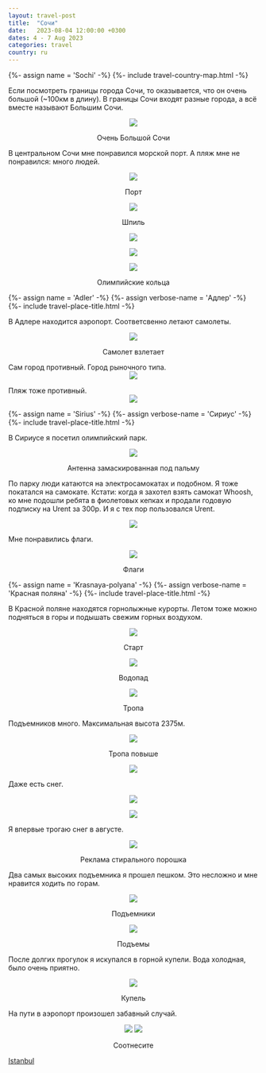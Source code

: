 ```yaml
---
layout: travel-post
title:  "Сочи"
date:   2023-08-04 12:00:00 +0300
dates: 4 - 7 Aug 2023
categories: travel
country: ru
---
```

{%- assign name = 'Sochi' -%}
{%- include travel-country-map.html -%}


Если посмотреть границы города Сочи, то оказывается, что он очень большой (~100км в длину). В границы Сочи входят разные города, а всё вместе называют Большим Сочи.
<center>
<img src="{{site.baseurl}}/assets/img/sochi/0.png" />
<p class="image-label">Очень Большой Сочи</p>
</center>

В центральном Сочи мне понравился морской порт. А пляж мне не понравился: много людей.
<center>
<img src="{{site.baseurl}}/assets/img/sochi/1.jpg" />
<p class="image-label">Порт</p>
</center>
<center>
<img src="{{site.baseurl}}/assets/img/sochi/1-1.jpg" />
<p class="image-label">Шпиль</p>
</center>
<center>
<img src="{{site.baseurl}}/assets/img/sochi/1-2.jpg" />
<p class="image-label"></p>
</center>
<center>
<img src="{{site.baseurl}}/assets/img/sochi/3.jpg" />
<p class="image-label"></p>
</center>
<center>
<img src="{{site.baseurl}}/assets/img/sochi/2.jpg" />
<p class="image-label">Олимпийские кольца</p>
</center>


{%- assign name = 'Adler' -%}
{%- assign verbose-name = 'Адлер' -%}
{%- include travel-place-title.html -%}

В Адлере находится аэропорт. Соответсвенно летают самолеты.
<center>
<img src="{{site.baseurl}}/assets/img/sochi/4.jpg" />
<p class="image-label">Самолет взлетает</p>
</center>
Сам город противный. Город рыночного типа.
<center>
<img src="{{site.baseurl}}/assets/img/sochi/5.jpg" />
<p class="image-label"></p>
</center>
Пляж тоже противный.
<center>
<img src="{{site.baseurl}}/assets/img/sochi/6.jpg" />
<p class="image-label"></p>
</center>

{%- assign name = 'Sirius' -%}
{%- assign verbose-name = 'Сириус' -%}
{%- include travel-place-title.html -%}

В Сириусе я посетил олимпийский парк.

<center>
<img src="{{site.baseurl}}/assets/img/sochi/7.jpg" />
<p class="image-label">Антенна замаскированная под пальму</p>
</center>

По парку люди катаются на электросамокатах и подобном. Я тоже покатался на самокате. Кстати: когда я захотел взять самокат Whoosh, ко мне подошли ребята в фиолетовых кепках и продали годовую подписку на Urent за 300р. И я с тех пор пользовался Urent. 
<center>
<img src="{{site.baseurl}}/assets/img/sochi/7-1.jpg" />
<p class="image-label"></p>
</center>

Мне понравились флаги.
<center>
<img src="{{site.baseurl}}/assets/img/sochi/8.jpg" />
<p class="image-label">Флаги</p>
</center>

{%- assign name = 'Krasnaya-polyana' -%}
{%- assign verbose-name = 'Красная поляна' -%}
{%- include travel-place-title.html -%}

В Красной поляне находятся горнолыжные курорты. Летом тоже можно подняться в горы и подышать свежим горных воздухом.
<center>
<img src="{{site.baseurl}}/assets/img/sochi/9.jpg" />
<p class="image-label">Старт</p>
</center>

<center>
<img src="{{site.baseurl}}/assets/img/sochi/10.jpg" />
<p class="image-label">Водопад</p>
</center>

<center>
<img src="{{site.baseurl}}/assets/img/sochi/11.jpg" />
<p class="image-label">Тропа</p>
</center>

Подъемников много. Максимальная высота 2375м.
<center>
<img src="{{site.baseurl}}/assets/img/sochi/12.jpg" />
<p class="image-label">Тропа повыше</p>
</center>

<center>
<img src="{{site.baseurl}}/assets/img/sochi/13.jpg" />
<p class="image-label"></p>
</center>

Даже есть снег. 
<center>
<img src="{{site.baseurl}}/assets/img/sochi/14.jpg" />
<p class="image-label"></p>
</center>

<center>
<img src="{{site.baseurl}}/assets/img/sochi/15.jpg" />
<p class="image-label"></p>
</center>

Я впервые трогаю снег в августе.
<center>
<img src="{{site.baseurl}}/assets/img/sochi/16.jpg" />
<p class="image-label">Реклама стирального порошка</p>
</center>

Два самых высоких подъемника я прошел пешком. Это несложно и мне нравится ходить по горам.
<center>
<img src="{{site.baseurl}}/assets/img/sochi/17.jpg" />
<p class="image-label">Подъемники</p>
</center>

<center>
<img src="{{site.baseurl}}/assets/img/sochi/18.jpg" />
<p class="image-label">Подъемы</p>
</center>

После долгих прогулок я искупался в горной купели. Вода холодная, было очень приятно.
<center>
<img src="{{site.baseurl}}/assets/img/sochi/19.jpg" />
<p class="image-label">Купель</p>
</center>

На пути в аэропорт произошел забавный случай.
<center>
    <div class="side-by-side">
        <img src="{{site.baseurl}}/assets/img/sochi/21.jpg" />
        <img src="{{site.baseurl}}/assets/img/sochi/20.jpg" />
    </div>
    <p class="image-label">Соотнесите</p>
</center>

<a class="prev" href="/travel/2023/istanbul">
Istanbul
</a>
